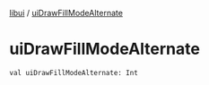 [libui](index.md) / [uiDrawFillModeAlternate](./ui-draw-fill-mode-alternate.md)

# uiDrawFillModeAlternate

`val uiDrawFillModeAlternate: Int`